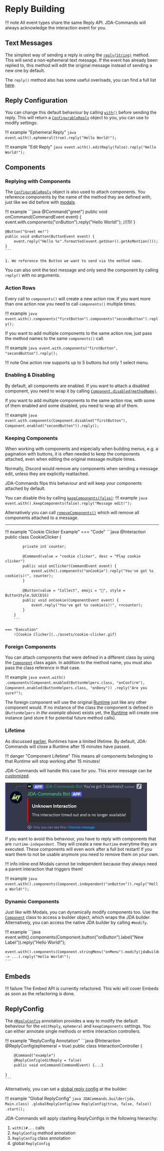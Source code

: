 # Reply Building
!!! note
    All event types share the same Reply API. JDA-Commands will always acknowledge the interaction event for you.

## Text Messages
The simplest way of sending a reply is using the [`reply(String)`](https://kaktushose.github.io/jda-commands/javadocs/4/io.github.kaktushose.jda.commands.core/com/github/kaktushose/jda/commands/dispatching/events/ReplyableEvent.html#reply(java.lang.String))
method. This will send a non-ephemeral text message. If the event has already been replied to, this method will edit the 
original message instead of sending a new one by default.

The `reply()` method also has some useful overloads, you can find a full list [here](https://kaktushose.github.io/jda-commands/javadocs/4/io.github.kaktushose.jda.commands.core/com/github/kaktushose/jda/commands/dispatching/reply/Reply.html#method-detail).

## Reply Configuration
You can change this default behaviour by calling [`with()`](https://kaktushose.github.io/jda-commands/javadocs/4/io.github.kaktushose.jda.commands.core/com/github/kaktushose/jda/commands/dispatching/events/ReplyableEvent.html#with())
before sending the reply. This will return a [`ConfigurableReply`](https://kaktushose.github.io/jda-commands/javadocs/4/io.github.kaktushose.jda.commands.core/com/github/kaktushose/jda/commands/dispatching/reply/ConfigurableReply.html)
object to you, you can use to modify settings:

!!! example "Ephemeral Reply"
    ```java
    event.with().ephemeral(true).reply("Hello World!");
    ```

!!! example "Edit Reply"
    ```java
    event.with().editReply(false).reply("Hello World!");
    ```

## Components
### Replying with Components
The [`ConfigurableReply`](https://kaktushose.github.io/jda-commands/javadocs/4/io.github.kaktushose.jda.commands.core/com/github/kaktushose/jda/commands/dispatching/reply/ConfigurableReply.html)
object is also used to attach components. You reference components by the name of the method they are defined with, just
like we did before with [modals](./modals.md#replying-with-modals).

!!! example
    ```java
    @Command("greet")
    public void onCommand(CommandEvent event) {
        event.with.components("onButton").reply("Hello World!"); //(1)!
    }

    @Button("Greet me!")
    public void onButton(ButtonEvent event) { 
        event.reply("Hello %s".formatted(event.getUser().getAsMention()));
    }
    ```

    1. We reference the Button we want to send via the method name.

You can also omit the text message and only send the component by calling `reply()` with no arguments.

### Action Rows
Every call to `components()` will create a new action row. If you want more than one action row you need to call
`components()` multiple times.

!!! example
    ```java
    event.with().components("firstButton").components("secondButton").reply();
    ```

If you want to add multiple components to the same action row, just pass the method names to the same `components()` call.

!!! example
    ```java
    event.with.components("firstButton", "secondButton").reply();
    ```

!!! note 
    One action row supports up to 5 buttons but only 1 select menu.

### Enabling & Disabling
By default, all components are enabled. If you want to attach a disabled component, you need to wrap it by calling
[`Component.disabled(methodName)`](https://kaktushose.github.io/jda-commands/javadocs/4/io.github.kaktushose.jda.commands.core/com/github/kaktushose/jda/commands/dispatching/reply/Component.html#disabled(java.lang.String)).


If you want to add multiple components to the same action row, with some of them enabled and some disabled, you need to
wrap all of them.

!!! example
    ```java
    event.with.components(Component.disabled("firstButton"), Component.enabled("secondButton")).reply();
    ```

### Keeping Components
When working with components and especially when building menus, e.g. a pagination with buttons, it is often needed to
keep the components attached, even when editing the original message multiple times. 

Normally, Discord would remove any 
components when sending a message edit, unless they are explicitly reattached.

JDA-Commands flips this behaviour and will keep your components attached by default. 

You can disable this by calling
[`keepComponents(false)`](https://kaktushose.github.io/jda-commands/javadocs/4/io.github.kaktushose.jda.commands.core/com/github/kaktushose/jda/commands/dispatching/reply/ConfigurableReply.html#keepComponents(boolean)):
!!! example
    ```java
    event.with().keepComponents(false).reply("Message edit!");
    ```

Alternatively you can call [`removeComponents()`](https://kaktushose.github.io/jda-commands/javadocs/4/io.github.kaktushose.jda.commands.core/com/github/kaktushose/jda/commands/dispatching/events/ReplyableEvent.html#removeComponents())
which will remove all components attached to a message.

---
!!! example "Cookie Clicker Example"
    === "Code"
        ```java
        @Interaction
        public class CookieClicker {
        
            private int counter;
            
            @Command(value = "cookie clicker", desc = "Play cookie clicker")
            public void onClicker(CommandEvent event) {
                event.with().components("onCookie").reply("You've got %s cookie(s)!", counter);
            }
            
            @Button(value = "Collect", emoji = "🍪", style = ButtonStyle.SUCCESS)
            public void onCookie(ComponentEvent event) {
                event.reply("You've got %s cookie(s)!", ++counter);
            }
        }
        ```
          
    === "Execution"
        ![Cookie Clicker](../assets/cookie-clicker.gif)

### Foreign Components
You can attach components that were defined in a different class by using the [`Component`](https://kaktushose.github.io/jda-commands/javadocs/4/io.github.kaktushose.jda.commands.core/com/github/kaktushose/jda/commands/dispatching/reply/Component.html#enabled(java.lang.Class,java.lang.String))
class again. In addition to the method name, you must also pass the class reference in that case.

!!! example
    ```java
    event.with()
        .components(Component.enabled(ButtonHelpers.class, "onConfirm"), Component.enabled(ButtonHelpers.class, "onDeny"))
        .reply("Are you sure?");
    ```

The foreign component will use the original [Runtime](../start/runtime.md) just like any other component would. If no 
instance of the class the component is defined in (_`ButtonHelpers` in the example above_) exists yet, 
the [Runtime](../start/runtime.md) will create one instance (and store it for potential future method calls). 

### Lifetime
As discussed [earlier](../start/runtime.md#lifetime), Runtimes have a limited lifetime. By default, JDA-Commands will close
a Runtime after 15 minutes have passed. 

!!! danger "Component Lifetime"
    This means all components belonging to that Runtime will stop working after 15 minutes!

JDA-Commands will handle this case for you. This error message can be [customized](../misc/error-messages.md).

![Expiration Message](../assets/expiration.png)

If you want to avoid this behaviour, you have to reply with components that are `runtime-independent`. They will create a
new `Runtime` everytime they are executed. These components will even work after a full bot restart! If you want them to not be usable anymore you need to remove
them on your own.

!!! info inline end
    Modals cannot be independent because they always need a parent interaction that triggers them!

!!! example
    ```java
    event.with().components(Component.independent("onButton")).reply("Hello World!");
    ```

### Dynamic Components
Just like with Modals, you can dynamically modify components too. Use the [`Component`](https://kaktushose.github.io/jda-commands/javadocs/4/io.github.kaktushose.jda.commands.core/com/github/kaktushose/jda/commands/dispatching/reply/Component.html#enabled(java.lang.Class,java.lang.String))
class to access a builder object, which wraps the JDA builder. Alternatively, you can access the native JDA builder by
calling `#modify`.

!!! example
    ```java
    event.with().components(Component.button("onButton").label("New Label")).reply("Hello World!");

    event.with().components(Component.stringMenu("onMenu").modify(jdaBuilder -> ...).reply("Hello World!");
    ```

## Embeds
!!! failure
    The Embed API is currently refactored. This wiki will cover Embeds as soon as the refactoring is done.

## ReplyConfig
The [`@ReplyConfig`](https://kaktushose.github.io/jda-commands/javadocs/4/io.github.kaktushose.jda.commands.core/com/github/kaktushose/jda/commands/annotations/interactions/ReplyConfig.html)
annotation provides a way to modify the default behaviour for the `editReply`, `ephemeral` and `keepComponents` settings. 
You can either annotate single methods or entire interaction controllers. 

!!! example "ReplyConfig Annotation"
    ```java
    @Interaction
    @ReplyConfig(ephemeral = true)
    public class InteractionController {
        
        @Command("example")
        @ReplyConfig(editReply = false)
        public void onCommand(CommandEvent) {...}
        
    }
    ```

Alternatively, you can set a [global reply config](https://kaktushose.github.io/jda-commands/javadocs/4/io.github.kaktushose.jda.commands.core/com/github/kaktushose/jda/commands/JDACommandsBuilder.html#globalReplyConfig(com.github.kaktushose.jda.commands.definitions.interactions.InteractionDefinition.ReplyConfig))
at the builder:

!!! example "Global ReplyConfig"
    ```java
    JDACommands.builder(jda, Main.class)
        .globalReplyConfig(new ReplyConfig(true, false, false))
        .start();
    ```

JDA-Commands will apply clashing ReplyConfigs in the following hierarchy:

1. `with()#...` calls 
2. `ReplyConfig` method annotation
3. `ReplyConfig` class annotation
4. global `ReplyConfig`

